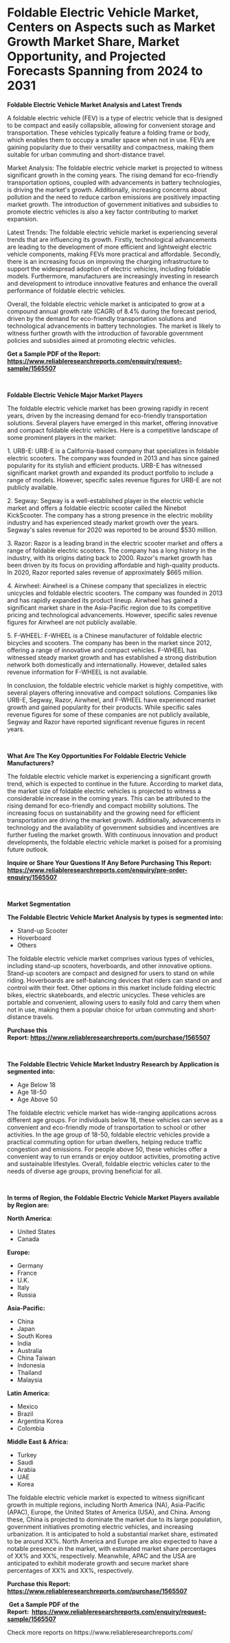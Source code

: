 <p><h1>Foldable Electric Vehicle Market, Centers on Aspects such as Market Growth Market Share, Market Opportunity, and Projected Forecasts Spanning from 2024 to 2031</h1></p><p><strong>Foldable Electric Vehicle Market Analysis and Latest Trends</strong></p>
<p><p>A foldable electric vehicle (FEV) is a type of electric vehicle that is designed to be compact and easily collapsible, allowing for convenient storage and transportation. These vehicles typically feature a folding frame or body, which enables them to occupy a smaller space when not in use. FEVs are gaining popularity due to their versatility and compactness, making them suitable for urban commuting and short-distance travel.</p><p>Market Analysis: The foldable electric vehicle market is projected to witness significant growth in the coming years. The rising demand for eco-friendly transportation options, coupled with advancements in battery technologies, is driving the market's growth. Additionally, increasing concerns about pollution and the need to reduce carbon emissions are positively impacting market growth. The introduction of government initiatives and subsidies to promote electric vehicles is also a key factor contributing to market expansion.</p><p>Latest Trends: The foldable electric vehicle market is experiencing several trends that are influencing its growth. Firstly, technological advancements are leading to the development of more efficient and lightweight electric vehicle components, making FEVs more practical and affordable. Secondly, there is an increasing focus on improving the charging infrastructure to support the widespread adoption of electric vehicles, including foldable models. Furthermore, manufacturers are increasingly investing in research and development to introduce innovative features and enhance the overall performance of foldable electric vehicles.</p><p>Overall, the foldable electric vehicle market is anticipated to grow at a compound annual growth rate (CAGR) of 8.4% during the forecast period, driven by the demand for eco-friendly transportation solutions and technological advancements in battery technologies. The market is likely to witness further growth with the introduction of favorable government policies and subsidies aimed at promoting electric vehicles.</p></p>
<p><strong>Get a Sample PDF of the Report:&nbsp; <a href="https://www.reliableresearchreports.com/enquiry/request-sample/1565507">https://www.reliableresearchreports.com/enquiry/request-sample/1565507</a></strong></p>
<p>&nbsp;</p>
<p><strong>Foldable Electric Vehicle Major Market Players</strong></p>
<p><p>The foldable electric vehicle market has been growing rapidly in recent years, driven by the increasing demand for eco-friendly transportation solutions. Several players have emerged in this market, offering innovative and compact foldable electric vehicles. Here is a competitive landscape of some prominent players in the market:</p><p>1. URB-E: URB-E is a California-based company that specializes in foldable electric scooters. The company was founded in 2013 and has since gained popularity for its stylish and efficient products. URB-E has witnessed significant market growth and expanded its product portfolio to include a range of models. However, specific sales revenue figures for URB-E are not publicly available.</p><p>2. Segway: Segway is a well-established player in the electric vehicle market and offers a foldable electric scooter called the Ninebot KickScooter. The company has a strong presence in the electric mobility industry and has experienced steady market growth over the years. Segway's sales revenue for 2020 was reported to be around $530 million.</p><p>3. Razor: Razor is a leading brand in the electric scooter market and offers a range of foldable electric scooters. The company has a long history in the industry, with its origins dating back to 2000. Razor's market growth has been driven by its focus on providing affordable and high-quality products. In 2020, Razor reported sales revenue of approximately $665 million.</p><p>4. Airwheel: Airwheel is a Chinese company that specializes in electric unicycles and foldable electric scooters. The company was founded in 2013 and has rapidly expanded its product lineup. Airwheel has gained a significant market share in the Asia-Pacific region due to its competitive pricing and technological advancements. However, specific sales revenue figures for Airwheel are not publicly available.</p><p>5. F-WHEEL: F-WHEEL is a Chinese manufacturer of foldable electric bicycles and scooters. The company has been in the market since 2012, offering a range of innovative and compact vehicles. F-WHEEL has witnessed steady market growth and has established a strong distribution network both domestically and internationally. However, detailed sales revenue information for F-WHEEL is not available.</p><p>In conclusion, the foldable electric vehicle market is highly competitive, with several players offering innovative and compact solutions. Companies like URB-E, Segway, Razor, Airwheel, and F-WHEEL have experienced market growth and gained popularity for their products. While specific sales revenue figures for some of these companies are not publicly available, Segway and Razor have reported significant revenue figures in recent years.</p></p>
<p>&nbsp;</p>
<p><strong>What Are The Key Opportunities For Foldable Electric Vehicle Manufacturers?</strong></p>
<p><p>The foldable electric vehicle market is experiencing a significant growth trend, which is expected to continue in the future. According to market data, the market size of foldable electric vehicles is projected to witness a considerable increase in the coming years. This can be attributed to the rising demand for eco-friendly and compact mobility solutions. The increasing focus on sustainability and the growing need for efficient transportation are driving the market growth. Additionally, advancements in technology and the availability of government subsidies and incentives are further fueling the market growth. With continuous innovation and product developments, the foldable electric vehicle market is poised for a promising future outlook.</p></p>
<p><strong>Inquire or Share Your Questions If Any Before Purchasing This Report: <a href="https://www.reliableresearchreports.com/enquiry/pre-order-enquiry/1565507">https://www.reliableresearchreports.com/enquiry/pre-order-enquiry/1565507</a></strong></p>
<p>&nbsp;</p>
<p><strong>Market Segmentation</strong></p>
<p><strong>The Foldable Electric Vehicle Market Analysis by types is segmented into:</strong></p>
<p><ul><li>Stand-up Scooter</li><li>Hoverboard</li><li>Others</li></ul></p>
<p><p>The foldable electric vehicle market comprises various types of vehicles, including stand-up scooters, hoverboards, and other innovative options. Stand-up scooters are compact and designed for users to stand on while riding. Hoverboards are self-balancing devices that riders can stand on and control with their feet. Other options in this market include folding electric bikes, electric skateboards, and electric unicycles. These vehicles are portable and convenient, allowing users to easily fold and carry them when not in use, making them a popular choice for urban commuting and short-distance travels.</p></p>
<p><strong>Purchase this Report:&nbsp;<a href="https://www.reliableresearchreports.com/purchase/1565507">https://www.reliableresearchreports.com/purchase/1565507</a></strong></p>
<p>&nbsp;</p>
<p><strong>The Foldable Electric Vehicle Market Industry Research by Application is segmented into:</strong></p>
<p><ul><li>Age Below 18</li><li>Age 18-50</li><li>Age Above 50</li></ul></p>
<p><p>The foldable electric vehicle market has wide-ranging applications across different age groups. For individuals below 18, these vehicles can serve as a convenient and eco-friendly mode of transportation to school or other activities. In the age group of 18-50, foldable electric vehicles provide a practical commuting option for urban dwellers, helping reduce traffic congestion and emissions. For people above 50, these vehicles offer a convenient way to run errands or enjoy outdoor activities, promoting active and sustainable lifestyles. Overall, foldable electric vehicles cater to the needs of diverse age groups, proving beneficial for all.</p></p>
<p>&nbsp;</p>
<p><strong>In terms of Region, the Foldable Electric Vehicle Market Players available by Region are:</strong></p>
<p>
    <p> <strong> North America: </strong>
        <ul>
            <li>United States</li>
            <li>Canada</li>
        </ul>
        </p> 
    <p> <strong> Europe: </strong>
        <ul>
            <li>Germany</li>
            <li>France</li>
            <li>U.K.</li>
            <li>Italy</li>
            <li>Russia</li>
        </ul>
        </p> 
    <p> <strong> Asia-Pacific: </strong>
        <ul>
            <li>China</li>
            <li>Japan</li>
            <li>South Korea</li>
            <li>India</li>
            <li>Australia</li>
            <li>China Taiwan</li>
            <li>Indonesia</li>
            <li>Thailand</li>
            <li>Malaysia</li>
        </ul>
        </p> 
    <p> <strong> Latin America: </strong>
        <ul>
            <li>Mexico</li>
            <li>Brazil</li>
            <li>Argentina Korea</li>
            <li>Colombia</li>
        </ul>
        </p> 
    <p> <strong> Middle East & Africa: </strong>
        <ul>
            <li>Turkey</li>
            <li>Saudi</li>
            <li>Arabia</li>
            <li>UAE</li>
            <li>Korea</li>
        </ul>
    </p>
    </p>
<p><p>The foldable electric vehicle market is expected to witness significant growth in multiple regions, including North America (NA), Asia-Pacific (APAC), Europe, the United States of America (USA), and China. Among these, China is projected to dominate the market due to its large population, government initiatives promoting electric vehicles, and increasing urbanization. It is anticipated to hold a substantial market share, estimated to be around XX%. North America and Europe are also expected to have a notable presence in the market, with estimated market share percentages of XX% and XX%, respectively. Meanwhile, APAC and the USA are anticipated to exhibit moderate growth and secure market share percentages of XX% and XX%, respectively.</p></p>
<p><strong>Purchase this Report: <a href="https://www.reliableresearchreports.com/purchase/1565507">https://www.reliableresearchreports.com/purchase/1565507</a></strong></p>
<p>&nbsp;<strong>Get a Sample PDF of the Report:&nbsp;&nbsp;<a href="https://www.reliableresearchreports.com/enquiry/request-sample/1565507">https://www.reliableresearchreports.com/enquiry/request-sample/1565507</a></strong></p>
<p><strong></strong></p>
<p>Check more reports on https://www.reliableresearchreports.com/</p>